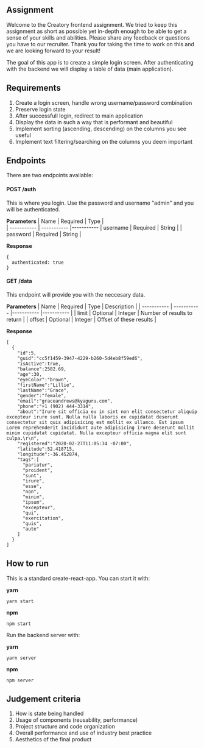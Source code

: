 ## Assignment

Welcome to the Creatory frontend assignment. We tried to keep this assignment as short as possible yet in-depth enough to be able to get a sense of your skills and abilities. Please share any feedback or questions you have to our recruiter. Thank you for taking the time to work on this and we are looking forward to your result!

The goal of this app is to create a simple login screen. After authenticating with the backend we will display a table of data (main application).

## Requirements

1. Create a login screen, handle wrong username/password combination
2. Preserve login state
3. After successfull login, redirect to main application
4. Display the data in such a way that is performant and beautiful
5. Implement sorting (ascending, descending) on the columns you see useful
6. Implement text filtering/searching on the columns you deem important

## Endpoints

There are two endpoints available:

#### POST /auth

This is where you login. Use the password and username "admin" and you will be authenticated.

**Parameters**
| Name | Required | Type |  
| ----------- | ----------- |-----------
| username | Required | String |
| password | Required | String |

**Response**

```
{
  authenticated: true
}
```

#### GET /data

This endpoint will provide you with the neccesary data.

**Parameters**
| Name | Required | Type | Description |
| ----------- | ----------- |----------- |----------- |
| limit | Optional | Integer | Number of results to return |
| offset | Optional | Integer | Offset of these results |

**Response**

```
[
  {
    "id":5,
    "guid":"cc5f1459-3947-4229-b260-5d4eb8f59ed6",
    "isActive":true,
    "balance":2582.69,
    "age":30,
    "eyeColor":"brown",
    "firstName":"Lillie",
    "lastName":"Grace",
    "gender":"female",
    "email":"graceandrews@kyaguru.com",
    "phone":"+1 (902) 444-3314",
    "about":"Irure sit officia eu in sint non elit consectetur aliquip excepteur irure sunt. Nulla nulla laboris ex cupidatat deserunt consectetur sit quis adipisicing est mollit ex ullamco. Est ipsum Lorem reprehenderit incididunt aute adipisicing irure deserunt mollit minim cupidatat cupidatat. Nulla excepteur officia magna elit sunt culpa.\r\n",
    "registered":"2020-02-27T11:05:34 -07:00",
    "latitude":52.418715,
    "longitude":-36.452874,
    "tags":[
      "pariatur",
      "proident",
      "sunt",
      "irure",
      "esse",
      "non",
      "minim",
      "ipsum",
      "excepteur",
      "qui",
      "exercitation",
      "quis",
      "aute"
    ]
  }
]
```

## How to run

This is a standard create-react-app. You can start it with:

**yarn**

```
yarn start
```

**npm**

```
npm start
```

Run the backend server with:

**yarn**

```
yarn server
```

**npm**

```
npm server
```

## Judgement criteria

1. How is state being handled
2. Usage of components (reusability, performance)
3. Project structure and code organization
4. Overall performance and use of industry best practice
5. Aesthetics of the final product
